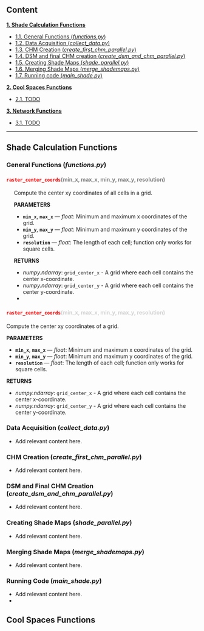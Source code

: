 ## Content

**[1. Shade Calculation Functions](#heading--1)**

  * [1.1. General Functions (*functions.py*)](#heading--1-1)
  * [1.2. Data Acquisition (*collect_data.py*) ](#heading--1-2)
  * [1.3. CHM Creation (*create_first_chm_parallel.py*) ](#heading--1-3)  
  * [1.4. DSM and final CHM creation (*create_dsm_and_chm_parallel.py*) ](#heading--1-4)
  * [1.5. Creating Shade Maps (*shade_parallel.py*) ](#heading--1-5)
  * [1.6. Merging Shade Maps (*merge_shademaps.py*) ](#heading--1-6)
  * [1.7. Running code (*main_shade.py*) ](#heading--1-7)
	
**[2. Cool Spaces Functions](#heading--2)**

  * [2.1. TODO](#heading--2-1)


**[3. Network Functions](#heading--3)**

  * [3.1. TODO](#heading--3-1)


----


## Shade Calculation Functions <a name="heading--1"/>

### General Functions (*functions.py*) <a name="heading--1-1"/>
#### <span style="color: red;">`raster_center_coords`</span><span style="color: gray;">(min_x, max_x, min_y, max_y, resolution)</span>

<div style="margin-left: 20px;">
Compute the center xy coordinates of all cells in a grid.

**PARAMETERS**  
- **`min_x`**, **`max_x`** — *float*: Minimum and maximum x coordinates of the grid.
- **`min_y`**, **`max_y`** — *float*: Minimum and maximum y coordinates of the grid.
- **`resolution`** — *float*: The length of each cell; function only works for square cells.

**RETURNS**  
- *numpy.ndarray*: `grid_center_x` - A grid where each cell contains the center x-coordinate.
- *numpy.ndarray*: `grid_center_y` - A grid where each cell contains the center y-coordinate.
- 
</div>

#### <span style="color: red;">`raster_center_coords`</span><span style="color: lightgray;">(min_x, max_x, min_y, max_y, resolution)</span>


Compute the center xy coordinates of a grid.

**PARAMETERS**  
- **`min_x`**, **`max_x`** — *float*: Minimum and maximum x coordinates of the grid.
- **`min_y`**, **`max_y`** — *float*: Minimum and maximum y coordinates of the grid.
- **`resolution`** — *float*: The length of each cell; function only works for square cells.

**RETURNS**  
- *numpy.ndarray*: `grid_center_x` - A grid where each cell contains the center x-coordinate.
- *numpy.ndarray*: `grid_center_y` - A grid where each cell contains the center y-coordinate.

### Data Acquisition (*collect_data.py*) <a name="heading--1-2"/>

* Add relevant content here.

### CHM Creation (*create_first_chm_parallel.py*) <a name="heading--1-3"/>

* Add relevant content here.

### DSM and Final CHM Creation (*create_dsm_and_chm_parallel.py*) <a name="heading--1-4"/>

* Add relevant content here.

### Creating Shade Maps (*shade_parallel.py*) <a name="heading--1-5"/>

* Add relevant content here.

### Merging Shade Maps (*merge_shademaps.py*) <a name="heading--1-6"/>

* Add relevant content here.

### Running Code (*main_shade.py*) <a name="heading--1-7"/>

* Add relevant content here.
* 

## Cool Spaces Functions <a name="heading--2"/>